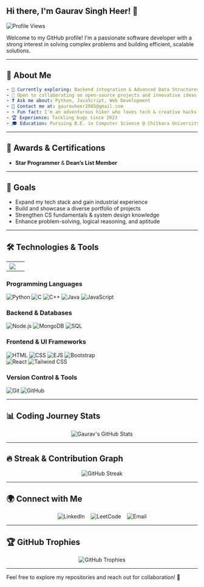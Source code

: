 ## Hi there, I'm Gaurav Singh Heer! 👋

![Profile Views](https://komarev.com/ghpvc/?username=Gaurav-Singh-Heer&color=brightgreen)

Welcome to my GitHub profile! I'm a passionate software developer with a strong interest in solving complex problems and building efficient, scalable solutions.

---

## 🚀 About Me  

```yaml
- 🌱 Currently exploring: Backend integration & Advanced Data Structures in Java
- 👥 Open to collaborating on open-source projects and innovative ideas
- ❓ Ask me about: Python, JavaScript, Web Development
- 📧 Contact me at: gauravheer2005@gmail.com
- ⚡ Fun fact: I'm an adventurous hiker who loves tech & creative hacks
- 🏆 Experience: Tackling bugs since 2023
- 🎓 Education: Pursuing B.E. in Computer Science @ Chitkara University
```

---

## 🏅 Awards & Certifications  
- **Star Programmer** & **Dean’s List Member**

---

## 🎯 Goals  
- Expand my tech stack and gain industrial experience
- Build and showcase a diverse portfolio of projects
- Strengthen CS fundamentals & system design knowledge
- Enhance problem-solving, logical reasoning, and aptitude

---

## 🛠️ Technologies & Tools  

<div align="center">
  <table  style="border:0px solid white; width:100%;">
    <tr style="border:0px;">
      <th style="border:0px;"><img src="https://github-readme-stats.vercel.app/api/top-langs/?username=Gaurav-Singh-Heer&layout=compact&bg_color=000&title_color=fff&text_color=fff&border_color=fff"/><th/>
    <tr/>
  </table>
</div>

### **Programming Languages**  
![Python](https://img.shields.io/badge/-Python-333333?style=flat&logo=python)
![C](https://img.shields.io/badge/-C-333333?style=flat&logo=c)
![C++](https://img.shields.io/badge/-C++-333333?style=flat&logo=c%2B%2B)
![Java](https://img.shields.io/badge/-Java-333333?style=flat&logo=java)
![JavaScript](https://img.shields.io/badge/-JavaScript-333333?style=flat&logo=javascript)

### **Backend & Databases**  
![Node.js](https://img.shields.io/badge/-Node.js-333333?style=flat&logo=node.js)
![MongoDB](https://img.shields.io/badge/-MongoDB-333333?style=flat&logo=mongodb)
![SQL](https://img.shields.io/badge/-SQL-333333?style=flat&logo=sqlite)

### **Frontend & UI Frameworks**  
![HTML](https://img.shields.io/badge/-HTML-333333?style=flat&logo=html5)
![CSS](https://img.shields.io/badge/-CSS-333333?style=flat&logo=css3)
![EJS](https://img.shields.io/badge/-EJS-333333?style=flat&logo=ejs)
![Bootstrap](https://img.shields.io/badge/-Bootstrap-333333?style=flat&logo=bootstrap)  
![React](https://img.shields.io/badge/-React-333333?style=flat&logo=react)
![Tailwind CSS](https://img.shields.io/badge/-Tailwind%20CSS-333333?style=flat&logo=tailwind-css)

### **Version Control & Tools**  
![Git](https://img.shields.io/badge/-Git-333333?style=flat&logo=git)
![GitHub](https://img.shields.io/badge/-GitHub-333333?style=flat&logo=github)

---

## 📊 Coding Journey Stats  
<div align="center">
  <img src="https://github-readme-stats.vercel.app/api?username=Gaurav-Singh-Heer&show_icons=true&theme=radical" alt="Gaurav's GitHub Stats"/>
</div>

---

## 🔥 Streak & Contribution Graph  
<p align="center">
  <img src="https://github-readme-streak-stats.herokuapp.com/?user=Gaurav-Singh-Heer&theme=radical" alt="GitHub Streak"/>
</p>

---

## 🌍 Connect with Me  
<style>
  a {
    text-decoration: none;
  }
  a:hover {
    text-decoration: none;
  }
</style>

<p align="center">
  <a href="https://www.linkedin.com/in/gaurav-singh-heer-788804280/" target="_blank">
    <img src="https://img.icons8.com/fluency/48/000000/linkedin.png" alt="LinkedIn"/>
  </a>
  &nbsp;&nbsp;
  <a href="https://leetcode.com/u/Gaurav_Singh_Heer/" target="_blank">
    <img src="https://img.icons8.com/external-tal-revivo-shadow-tal-revivo/48/000000/external-level-up-your-coding-skills-and-quickly-land-a-job-logo-shadow-tal-revivo.png" alt="LeetCode"/>
  </a>
  &nbsp;&nbsp;
  <a href="mailto:gauravheer2005@gmail.com" target="_blank">
    <img src="https://img.icons8.com/color/48/000000/gmail-new.png" alt="Email"/>
  </a>
</p>

---

## 🏆 GitHub Trophies  
<p align="center">
  <img src="https://github-profile-trophy.vercel.app/?username=Gaurav-Singh-Heer&theme=radical&column=4" alt="GitHub Trophies"/>
</p>

---

Feel free to explore my repositories and reach out for collaboration! 🚀

